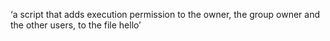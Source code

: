 ‘a script that adds execution permission to the owner, the group owner and the other users, to the file hello’
